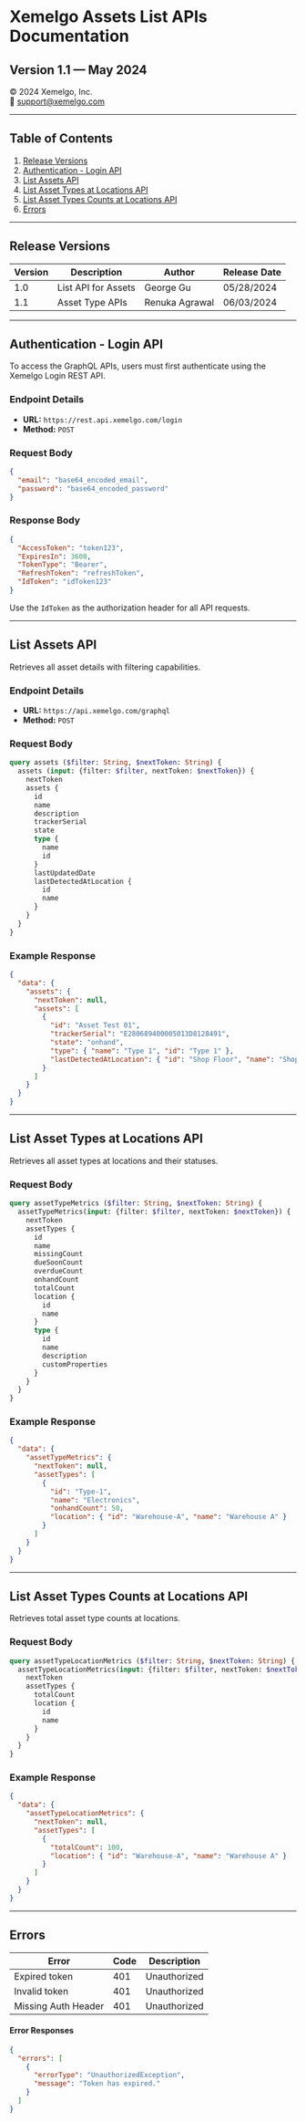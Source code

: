# Xemelgo Assets List APIs Documentation

## Version 1.1 — May 2024

© 2024 Xemelgo, Inc.  
📧 support@xemelgo.com  

---

## Table of Contents

1. [Release Versions](#release-versions)
2. [Authentication - Login API](#authentication---login-api)
3. [List Assets API](#list-assets-api)
4. [List Asset Types at Locations API](#list-asset-types-at-locations-api)
5. [List Asset Types Counts at Locations API](#list-asset-types-counts-at-locations-api)
6. [Errors](#errors)

---

## Release Versions

| Version | Description             | Author          | Release Date |
|---------|-------------------------|----------------|--------------|
| 1.0     | List API for Assets     | George Gu      | 05/28/2024   |
| 1.1     | Asset Type APIs         | Renuka Agrawal | 06/03/2024   |

---

## Authentication - Login API

To access the GraphQL APIs, users must first authenticate using the Xemelgo Login REST API.

### **Endpoint Details**
- **URL:** `https://rest.api.xemelgo.com/login`
- **Method:** `POST`

### **Request Body**
```json
{
  "email": "base64_encoded_email",
  "password": "base64_encoded_password"
}
```

### **Response Body**
```json
{
  "AccessToken": "token123",
  "ExpiresIn": 3600,
  "TokenType": "Bearer",
  "RefreshToken": "refreshToken",
  "IdToken": "idToken123"
}
```

Use the `IdToken` as the authorization header for all API requests.

---

## List Assets API

Retrieves all asset details with filtering capabilities.

### **Endpoint Details**
- **URL:** `https://api.xemelgo.com/graphql`
- **Method:** `POST`

### **Request Body**
```graphql
query assets ($filter: String, $nextToken: String) {
  assets (input: {filter: $filter, nextToken: $nextToken}) {
    nextToken
    assets {
      id
      name
      description
      trackerSerial
      state
      type {
        name
        id
      }
      lastUpdatedDate
      lastDetectedAtLocation {
        id
        name
      }
    }
  }
}
```

### **Example Response**
```json
{
  "data": {
    "assets": {
      "nextToken": null,
      "assets": [
        {
          "id": "Asset Test 01",
          "trackerSerial": "E280689400005013D8128491",
          "state": "onhand",
          "type": { "name": "Type 1", "id": "Type 1" },
          "lastDetectedAtLocation": { "id": "Shop Floor", "name": "Shop Floor" }
        }
      ]
    }
  }
}
```

---

## List Asset Types at Locations API

Retrieves all asset types at locations and their statuses.

### **Request Body**
```graphql
query assetTypeMetrics ($filter: String, $nextToken: String) {
  assetTypeMetrics(input: {filter: $filter, nextToken: $nextToken}) {
    nextToken
    assetTypes {
      id
      name
      missingCount
      dueSoonCount
      overdueCount
      onhandCount
      totalCount
      location {
        id
        name
      }
      type {
        id
        name
        description
        customProperties
      }
    }
  }
}
```

### **Example Response**
```json
{
  "data": {
    "assetTypeMetrics": {
      "nextToken": null,
      "assetTypes": [
        {
          "id": "Type-1",
          "name": "Electronics",
          "onhandCount": 50,
          "location": { "id": "Warehouse-A", "name": "Warehouse A" }
        }
      ]
    }
  }
}
```

---

## List Asset Types Counts at Locations API

Retrieves total asset type counts at locations.

### **Request Body**
```graphql
query assetTypeLocationMetrics ($filter: String, $nextToken: String) {
  assetTypeLocationMetrics(input: {filter: $filter, nextToken: $nextToken}) {
    nextToken
    assetTypes {
      totalCount
      location {
        id
        name
      }
    }
  }
}
```

### **Example Response**
```json
{
  "data": {
    "assetTypeLocationMetrics": {
      "nextToken": null,
      "assetTypes": [
        {
          "totalCount": 100,
          "location": { "id": "Warehouse-A", "name": "Warehouse A" }
        }
      ]
    }
  }
}
```

---

## Errors

| Error                   | Code | Description         |
|-------------------------|------|---------------------|
| Expired token          | 401  | Unauthorized       |
| Invalid token          | 401  | Unauthorized       |
| Missing Auth Header    | 401  | Unauthorized       |

#### **Error Responses**
```json
{
  "errors": [
    {
      "errorType": "UnauthorizedException",
      "message": "Token has expired."
    }
  ]
}
```



